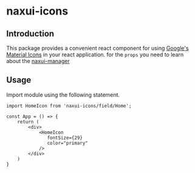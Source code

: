 # naxui-icons

## Introduction

This package provides a convenient react component for using [Google's Material Icons](https://fonts.google.com/icons) in your react application. for the `props` you need to learn about the [naxui-manager](https://www.npmjs.com/package/naxui-manager)


## Usage

Import module using the following statement.

```tsx
import HomeIcon from 'naxui-icons/field/Home';

const App = () => {
    return (
        <div>
            <HomeIcon 
               fontSize={29}
               color="primary"
            />
        </div>
    )
}

```